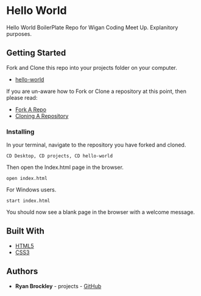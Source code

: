 # Hello World

Hello World BoilerPlate Repo for Wigan Coding Meet Up. Explanitory purposes.

## Getting Started

 Fork and Clone this repo into your projects folder on your computer.

* [hello-world](https://github.com/Wigan-Coding-Meet-Up/hello-world.git)

 If you are un-aware how to Fork or Clone a repository at this point, then please read:

* [Fork A Repo](https://help.github.com/en/articles/fork-a-repo)
* [Cloning A Repository](https://help.github.com/en/articles/cloning-a-repository)



### Installing

In your terminal, navigate to the repository you have forked and cloned.

```
CD Desktop, CD projects, CD hello-world
```

Then open the Index.html page in the browser.

```
open index.html
```

For Windows users.

```
start index.html
```

You should now see a blank page in the browser with a welcome message.

## Built With

* [HTML5](https://developer.mozilla.org/en-US/docs/Web/Guide/HTML/HTML5) 
* [CSS3](https://developer.mozilla.org/en-US/docs/Web/CSS/CSS3) 

## Authors

* **Ryan Brockley** - projects - [GitHub](https://github.com/RyBrockers)

